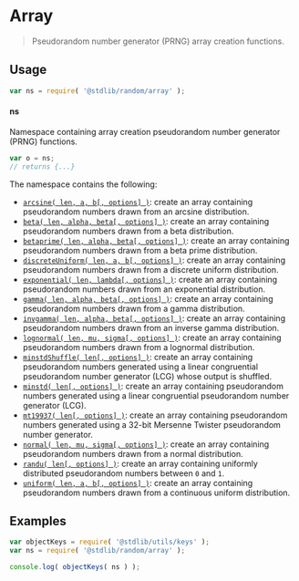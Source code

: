 <!--

@license Apache-2.0

Copyright (c) 2023 The Stdlib Authors.

Licensed under the Apache License, Version 2.0 (the "License");
you may not use this file except in compliance with the License.
You may obtain a copy of the License at

   http://www.apache.org/licenses/LICENSE-2.0

Unless required by applicable law or agreed to in writing, software
distributed under the License is distributed on an "AS IS" BASIS,
WITHOUT WARRANTIES OR CONDITIONS OF ANY KIND, either express or implied.
See the License for the specific language governing permissions and
limitations under the License.

-->

# Array

> Pseudorandom number generator (PRNG) array creation functions.

<section class="usage">

## Usage

```javascript
var ns = require( '@stdlib/random/array' );
```

#### ns

Namespace containing array creation pseudorandom number generator (PRNG) functions.

```javascript
var o = ns;
// returns {...}
```

The namespace contains the following:

<!-- <toc pattern="*"> -->

<div class="namespace-toc">

-   <span class="signature">[`arcsine( len, a, b[, options] )`][@stdlib/random/array/arcsine]</span><span class="delimiter">: </span><span class="description">create an array containing pseudorandom numbers drawn from an arcsine distribution.</span>
-   <span class="signature">[`beta( len, alpha, beta[, options] )`][@stdlib/random/array/beta]</span><span class="delimiter">: </span><span class="description">create an array containing pseudorandom numbers drawn from a beta distribution.</span>
-   <span class="signature">[`betaprime( len, alpha, beta[, options] )`][@stdlib/random/array/betaprime]</span><span class="delimiter">: </span><span class="description">create an array containing pseudorandom numbers drawn from a beta prime distribution.</span>
-   <span class="signature">[`discreteUniform( len, a, b[, options] )`][@stdlib/random/array/discrete-uniform]</span><span class="delimiter">: </span><span class="description">create an array containing pseudorandom numbers drawn from a discrete uniform distribution.</span>
-   <span class="signature">[`exponential( len, lambda[, options] )`][@stdlib/random/array/exponential]</span><span class="delimiter">: </span><span class="description">create an array containing pseudorandom numbers drawn from an exponential distribution.</span>
-   <span class="signature">[`gamma( len, alpha, beta[, options] )`][@stdlib/random/array/gamma]</span><span class="delimiter">: </span><span class="description">create an array containing pseudorandom numbers drawn from a gamma distribution.</span>
-   <span class="signature">[`invgamma( len, alpha, beta[, options] )`][@stdlib/random/array/invgamma]</span><span class="delimiter">: </span><span class="description">create an array containing pseudorandom numbers drawn from an inverse gamma distribution.</span>
-   <span class="signature">[`lognormal( len, mu, sigma[, options] )`][@stdlib/random/array/lognormal]</span><span class="delimiter">: </span><span class="description">create an array containing pseudorandom numbers drawn from a lognormal distribution.</span>
-   <span class="signature">[`minstdShuffle( len[, options] )`][@stdlib/random/array/minstd-shuffle]</span><span class="delimiter">: </span><span class="description">create an array containing pseudorandom numbers generated using a linear congruential pseudorandom number generator (LCG) whose output is shuffled.</span>
-   <span class="signature">[`minstd( len[, options] )`][@stdlib/random/array/minstd]</span><span class="delimiter">: </span><span class="description">create an array containing pseudorandom numbers generated using a linear congruential pseudorandom number generator (LCG).</span>
-   <span class="signature">[`mt19937( len[, options] )`][@stdlib/random/array/mt19937]</span><span class="delimiter">: </span><span class="description">create an array containing pseudorandom numbers generated using a 32-bit Mersenne Twister pseudorandom number generator.</span>
-   <span class="signature">[`normal( len, mu, sigma[, options] )`][@stdlib/random/array/normal]</span><span class="delimiter">: </span><span class="description">create an array containing pseudorandom numbers drawn from a normal distribution.</span>
-   <span class="signature">[`randu( len[, options] )`][@stdlib/random/array/randu]</span><span class="delimiter">: </span><span class="description">create an array containing uniformly distributed pseudorandom numbers between `0` and `1`.</span>
-   <span class="signature">[`uniform( len, a, b[, options] )`][@stdlib/random/array/uniform]</span><span class="delimiter">: </span><span class="description">create an array containing pseudorandom numbers drawn from a continuous uniform distribution.</span>

</div>

<!-- </toc> -->

</section>

<!-- /.usage -->

<section class="examples">

## Examples

<!-- TODO: better examples -->

<!-- eslint no-undef: "error" -->

```javascript
var objectKeys = require( '@stdlib/utils/keys' );
var ns = require( '@stdlib/random/array' );

console.log( objectKeys( ns ) );
```

</section>

<!-- /.examples -->

<!-- Section for related `stdlib` packages. Do not manually edit this section, as it is automatically populated. -->

<section class="related">

</section>

<!-- /.related -->

<!-- Section for all links. Make sure to keep an empty line after the `section` element and another before the `/section` close. -->

<section class="links">

<!-- <toc-links> -->

[@stdlib/random/array/arcsine]: https://github.com/stdlib-js/stdlib/tree/develop/lib/node_modules/%40stdlib/random/array/arcsine

[@stdlib/random/array/beta]: https://github.com/stdlib-js/stdlib/tree/develop/lib/node_modules/%40stdlib/random/array/beta

[@stdlib/random/array/betaprime]: https://github.com/stdlib-js/stdlib/tree/develop/lib/node_modules/%40stdlib/random/array/betaprime

[@stdlib/random/array/discrete-uniform]: https://github.com/stdlib-js/stdlib/tree/develop/lib/node_modules/%40stdlib/random/array/discrete-uniform

[@stdlib/random/array/exponential]: https://github.com/stdlib-js/stdlib/tree/develop/lib/node_modules/%40stdlib/random/array/exponential

[@stdlib/random/array/gamma]: https://github.com/stdlib-js/stdlib/tree/develop/lib/node_modules/%40stdlib/random/array/gamma

[@stdlib/random/array/invgamma]: https://github.com/stdlib-js/stdlib/tree/develop/lib/node_modules/%40stdlib/random/array/invgamma

[@stdlib/random/array/lognormal]: https://github.com/stdlib-js/stdlib/tree/develop/lib/node_modules/%40stdlib/random/array/lognormal

[@stdlib/random/array/minstd-shuffle]: https://github.com/stdlib-js/stdlib/tree/develop/lib/node_modules/%40stdlib/random/array/minstd-shuffle

[@stdlib/random/array/minstd]: https://github.com/stdlib-js/stdlib/tree/develop/lib/node_modules/%40stdlib/random/array/minstd

[@stdlib/random/array/mt19937]: https://github.com/stdlib-js/stdlib/tree/develop/lib/node_modules/%40stdlib/random/array/mt19937

[@stdlib/random/array/normal]: https://github.com/stdlib-js/stdlib/tree/develop/lib/node_modules/%40stdlib/random/array/normal

[@stdlib/random/array/randu]: https://github.com/stdlib-js/stdlib/tree/develop/lib/node_modules/%40stdlib/random/array/randu

[@stdlib/random/array/uniform]: https://github.com/stdlib-js/stdlib/tree/develop/lib/node_modules/%40stdlib/random/array/uniform

<!-- </toc-links> -->

</section>

<!-- /.links -->
